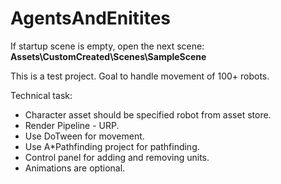 # AgentsAndEnitites
If startup scene is empty, open the next scene: **Assets\CustomCreated\Scenes\SampleScene**

This is a test project. Goal to handle movement of 100+ robots.

Technical task:
- Character asset should be specified robot from asset store.
- Render Pipeline - URP.
- Use DoTween for movement.
- Use A*Pathfinding project for pathfinding.
- Control panel for adding and removing units.
- Animations are optional.
